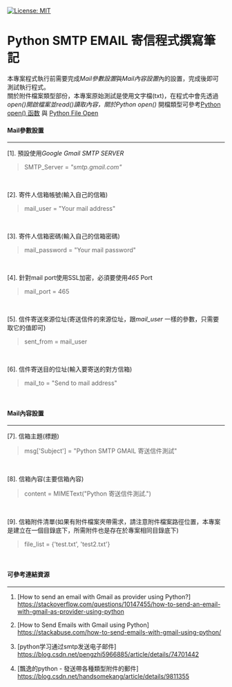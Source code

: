 [![License: MIT](https://img.shields.io/badge/License-MIT-red.svg)](https://opensource.org/licenses/MIT)

# Python SMTP EMAIL 寄信程式撰寫筆記

本專案程式執行前需要完成*Mail參數設置*與*Mail內容設置*內的設置，完成後即可測試執行程式。<br/>
關於附件檔案類型部份，本專案原始測試是使用文字檔(txt)，在程式中會先透過*open()*開啟檔案並*read()*讀取內容，關於*Python open()* 開檔類型可參考[Python open() 函数](http://www.runoob.com/python/python-func-open.html) 與 [Python File Open](https://www.w3schools.com/python/python_file_handling.asp)
<p><p/>

#### Mail參數設置
---
[1].  預設使用*Google Gmail SMTP SERVER*
  > SMTP_Server =  *"smtp.gmail.com"*
<br/>

[2].  寄件人信箱帳號(輸入自己的信箱)
  > mail_user = "Your mail address"
<br/>

[3].  寄件人信箱密碼(輸入自己的信箱密碼)
  > mail_password = "Your mail password"
<br/>

[4].  針對mail port使用SSL加密，必須要使用*465* Port
  > mail_port = 465
<br/>

[5].  信件寄送來源位址(寄送信件的來源位址，跟*mail_user* 一樣的參數，只需要取它的值即可)
  > sent_from = mail_user
<br/>

[6].  信件寄送目的位址(輸入要寄送的對方信箱)
  > mail_to = "Send to mail address"
<br/>

<p><p/>

#### Mail內容設置
---
[7].  信箱主題(標題)
  > msg['Subject'] = "Python SMTP GMAIL 寄送信件測試"
<br/>

[8].  信箱內容(主要信箱內容)
  > content = MIMEText("Python 寄送信件測試.")
<br/>

[9].  信箱附件清單(如果有附件檔案夾帶需求，請注意附件檔案路徑位置，本專案是建立在一個目錄底下，所需附件也是存在於專案相同目錄底下)
  > file_list = {'test.txt', 'test2.txt'}
<br/>

<p><p>

#### 可參考連結資源
---

1. [How to send an email with Gmail as provider using Python?]<br/>
  <https://stackoverflow.com/questions/10147455/how-to-send-an-email-with-gmail-as-provider-using-python>

2. [How to Send Emails with Gmail using Python]<br/>
  <https://stackabuse.com/how-to-send-emails-with-gmail-using-python/>

3. [python学习通过smtp发送电子邮件]<br/>
  <https://blog.csdn.net/pengzhi5966885/article/details/74701442>

4. [飄逸的python - 發送帶各種類型附件的郵件]<br/>
  <https://blog.csdn.net/handsomekang/article/details/9811355>
